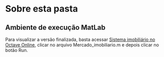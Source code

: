 # Sobre esta pasta

## Ambiente de execução MatLab

Para visualizar a versão finalizada, basta acessar [Sistema imobiliário no Octave Online](https://octave-online.net/workspace~tHShSYutYYiMKaImSwqogjTwoxHJcjYICBHpbAzJawypbtHN), clicar no arquivo Mercado_imobiliario.m e depois clicar no botão Run.
